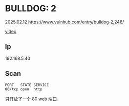 # BULLDOG: 2

2025.02.12 https://www.vulnhub.com/entry/bulldog-2,246/

[video](https://www.bilibili.com/video/BV1qXKLe5Eu1/?vd_source=aed2f374c732513d2e535afafb1fd2ec)

## Ip

192.168.5.40

## Scan

```
PORT   STATE SERVICE
80/tcp open  http
```

只开放了一个 80 web 端口，
